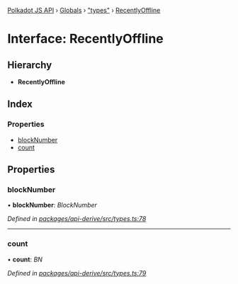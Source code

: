 [Polkadot JS API](../README.md) › [Globals](../globals.md) › ["types"](../modules/_types_.md) › [RecentlyOffline](_types_.recentlyoffline.md)

# Interface: RecentlyOffline

## Hierarchy

* **RecentlyOffline**

## Index

### Properties

* [blockNumber](_types_.recentlyoffline.md#blocknumber)
* [count](_types_.recentlyoffline.md#count)

## Properties

###  blockNumber

• **blockNumber**: *BlockNumber*

*Defined in [packages/api-derive/src/types.ts:78](https://github.com/polkadot-js/api/blob/6bf0d5eea/packages/api-derive/src/types.ts#L78)*

___

###  count

• **count**: *BN*

*Defined in [packages/api-derive/src/types.ts:79](https://github.com/polkadot-js/api/blob/6bf0d5eea/packages/api-derive/src/types.ts#L79)*
